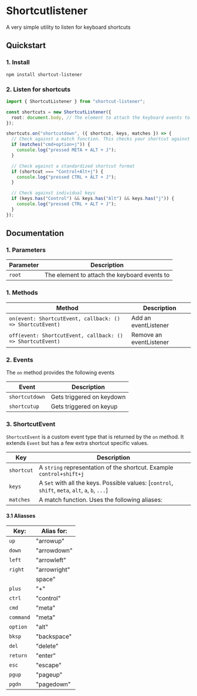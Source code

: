 # Shortcutlistener

A very simple utility to listen for keyboard shortcuts

## Quickstart

### 1. Install

```shell
npm install shortcut-listener
```

### 2. Listen for shortcuts

```typescript
import { ShortcutListener } from "shortcut-listener";

const shortcuts = new ShortcutListener({
  root: document.body, // The element to attach the keyboard events to
});

shortcuts.on("shortcutdown", ({ shortcut, keys, matches }) => {
  // Check against a match function. This checks your shortcut against aliases
  if (matches("cmd+option+j")) {
    console.log("pressed META + ALT + J");
  }

  // Check against a standardized shortcut format
  if (shortcut === "Control+Alt+j") {
    console.log("pressed CTRL + ALT + J");
  }

  // Check against individual keys
  if (keys.has("Control") && keys.has("Alt") && keys.has("j")) {
    console.log("pressed CTRL + ALT + J");
  }
});
```

## Documentation

### 1. Parameters

| Parameter | Description                                  |
| --------- | -------------------------------------------- |
| `root`    | The element to attach the keyboard events to |

### 1. Methods

| Method                                                     | Description             |
| ---------------------------------------------------------- | ----------------------- |
| `on(event: ShortcutEvent, callback: () => ShortcutEvent)`  | Add an eventListener    |
| `off(event: ShortcutEvent, callback: () => ShortcutEvent)` | Remove an eventListener |

### 2. Events

The `on` method provides the following events

| Event          | Description               |
| -------------- | ------------------------- |
| `shortcutdown` | Gets triggered on keydown |
| `shortcutup`   | Gets triggered on keyup   |

### 3. ShortcutEvent

`ShortcutEvent` is a custom event type that is returned by the `on` method. It extends `Event` but has a few extra shortcut specific values.

| Key        | Description                                                                                      |
| ---------- | ------------------------------------------------------------------------------------------------ |
| `shortcut` | A `string` representation of the shortcut. Example `control+shift+j`                             |
| `keys`     | A `Set` with all the keys. Possible values: [`control`, `shift`, `meta`, `alt`, `a`, `b`, `...`] |
| `matches`  | A match function. Uses the following aliases:                                                    |

#### 3.1 Aliasses

| Key:      | Alias for:   |
| --------- | ------------ |
| `up`      | "arrowup"    |
| `down`    | "arrowdown"  |
| `left`    | "arrowleft"  |
| `right`   | "arrowright" |
| ` `       | space"       |
| `plus`    | "+"          |
| `ctrl`    | "control"    |
| `cmd`     | "meta"       |
| `command` | "meta"       |
| `option`  | "alt"        |
| `bksp`    | "backspace"  |
| `del`     | "delete"     |
| `return`  | "enter"      |
| `esc`     | "escape"     |
| `pgup`    | "pageup"     |
| `pgdn`    | "pagedown"   |
